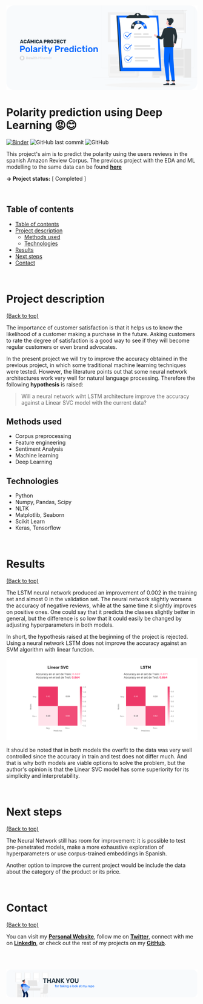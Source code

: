 <!-- Add banner here -->
![Banner](/images/header.png)

# Polarity prediction using Deep Learning 😡😊

<!-- Add buttons here -->
[![Binder](https://mybinder.org/badge_logo.svg)](https://mybinder.org/v2/gh/dewith/reviews-polarity/HEAD?filepath=P4_polarity.ipynb)
![GitHub last commit](https://img.shields.io/github/last-commit/dewith/amazon-ratings)
![GitHub](https://img.shields.io/github/license/dewith/amazon-ratings)


This project's aim is to predict the polarity using the users reviews in the spanish Amazon Review Corpus. The previous project with the EDA and ML modelling to the same data can be found [**here**](https://github.com/dewith/amazon-ratings)

**-> Project status:** [ Completed ]

<br>

## Table of contents
- [Table of contents](#table-of-contents)
- [Project description](#project-description)
    - [Methods used](#methods-used)
    - [Technologies](#technologies)
- [Results](#results)
- [Next steps](#next-steps)
- [Contact](#contact)

<br>

# Project description
[(Back to top)](#table-of-contents)

The importance of customer satisfaction is that it helps us to know the likelihood of a customer making a purchase in the future. Asking customers to rate the degree of satisfaction is a good way to see if they will become regular customers or even brand advocates.

In the present project we will try to improve the accuracy obtained in the previous project, in which some traditional machine learning techniques were tested. However, the literature points out that some neural network architectures work very well for natural language processing. Therefore the following **hypothesis** is raised: 

> Will a neural network wiht LSTM architecture improve the accuracy against a Linear SVC model with the current data?

## Methods used
* Corpus preprocessing 
* Feature engineering 
* Sentiment Analysis 
* Machine learning
* Deep Learning

## Technologies 
* Python
* Numpy, Pandas, Scipy
* NLTK 
* Matplotlib, Seaborn 
* Scikit Learn
* Keras, Tensorflow 



<br>

# Results
[(Back to top)](#table-of-contents)

The LSTM neural network produced an improvement of 0.002 in the training set and almost 0 in the validation set. The neural network slightly worsens the accuracy of negative reviews, while at the same time it slightly improves on positive ones. One could say that it predicts the classes slightly better in general, but the difference is so low that it could easily be changed by adjusting hyperparameters in both models.

In short, the hypothesis raised at the beginning of the project is rejected. Using a neural network LSTM does not improve the accuracy against an SVM algorithm with linear function.

![Results](/images/comparison.png)

It should be noted that in both models the overfit to the data was very well controlled since the accuracy in train and test does not differ much. And that is why both models are viable options to solve the problem, but the author's opinion is that the Linear SVC model has some superiority for its simplicity and interpretability.


<br>

# Next steps
[(Back to top)](#table-of-contents)

The Neural Network still has room for improvement: it is possible to test pre-penetrated models, make a more exhaustive exploration of hyperparameters or use corpus-trained embeddings in Spanish.

Another option to improve the current project would be include the data about the category of the product or its price. 

<br>


# Contact
[(Back to top)](#table-of-contents)

You can visit my [**Personal Website**](https://dewith.co/), follow me on [**Twitter**](https://twitter.com/DewithMiramon/), connect with me on [**LinkedIn**](https://linkedin.com/in/dewithm/), or check out the rest of my projects on my [**GitHub**](https://github.com/dewith/).

<br>
<br>

![Footer](/images/footer.png)
